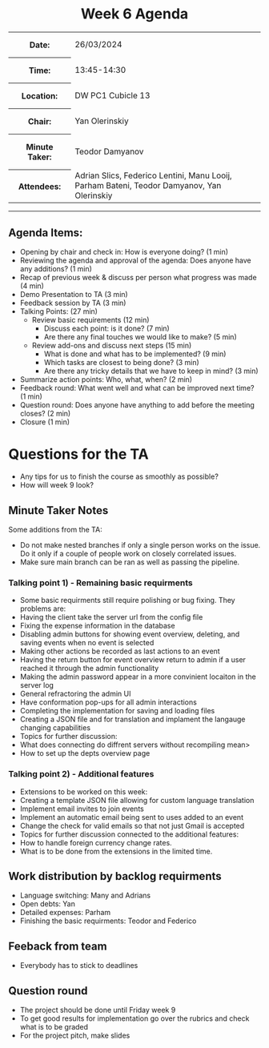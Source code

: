 <div style="width: fit-content; margin: 0px auto;text-align: center">
<h1> Week 6 Agenda </h1>
<table>
<tr> 
    <th style="padding: 15px"> Date:</th>
    <td> 26/03/2024</td>
</tr>
<tr>
    <th style="padding: 15px"> Time:</th>
    <td> 13:45-14:30</td>
</tr>
<tr>
    <th style="padding: 15px"> Location:</th>
    <td> DW PC1 Cubicle 13 </td>
</tr>
<tr>
    <th style="padding: 15px"> Chair:</th>
    <td> Yan Olerinskiy </td>
</tr>
<tr>
    <th style="padding: 15px"> Minute Taker:</th>
    <td> Teodor Damyanov </td>
</tr>
<tr>
    <th style="padding: 15px"> Attendees:</th>
    <td>Adrian Slics, Federico Lentini, Manu Looij, Parham Bateni, Teodor Damyanov, Yan Olerinskiy</td>
</tr>
</table>
</div>

---

## Agenda Items:

- Opening by chair and check in: How is everyone doing? (1 min)
- Reviewing the agenda and approval of the agenda: Does anyone have any additions? (1 min)
- Recap of previous week & discuss per person what progress was made (4 min)
- Demo Presentation to TA (3 min)
- Feedback session by TA (3 min)
- Talking Points: (27 min) 
    - Review basic requirements (12 min)
        - Discuss each point: is it done? (7 min)
        - Are there any final touches we would like to make? (5 min)
    - Review add-ons and discuss next steps (15 min)
        - What is done and what has to be implemented? (9 min)
        - Which tasks are closest to being done? (3 min)
        - Are there any tricky details that we have to keep in mind? (3 min)
- Summarize action points: Who, what, when? (2 min)
- Feedback round: What went well and what can be improved next time? (1 min)
- Question round: Does anyone have anything to add before the meeting closes? (2 min)
- Closure (1 min)

# Questions for the TA

- Any tips for us to finish the course as smoothly as possible?
- How will week 9 look?

## Minute Taker Notes

Some additions from the TA:

- Do not make nested branches if only a single person works on the issue. Do it only if a couple of people work on closely correlated issues.
- Make sure main branch can be ran as well as passing the pipeline.
### Talking point 1) - Remaining basic requirments

- Some basic requirments still require polishing or bug fixing. They problems are:
- Having the client take the server url from the config file
- Fixing the expense information in the database
- Disabling admin buttons for showing event overview, deleting, and saving events when no event is selected
- Making other actions be recorded as last actions to an event
- Having the return button for event overview return to admin if a user reached it through the admin functionality
- Making the admin password appear in a more convinient locaiton in the server log
- General refractoring the admin UI
- Have conformation pop-ups for all admin interactions
- Completing the implementation for saving and loading files
- Creating a JSON file and for translation and implament the langauge changing capabilities
- Topics for further discussion:
- What does connecting do diffrent servers without recompiling mean>
- How to set up the depts overview page
### Talking point 2) - Additional features
- Extensions to be worked on this week:
- Creating a template JSON file allowing for custom language translation
- Implement email invites to join events
- Implement an automatic email being sent to uses added to an event
- Change the check for valid emails so that not just Gmail is accepted
- Topics for further discussion connected to the additional features:
- How to handle foreign currency change rates.
- What is to be done from the extensions in the limited time.

## Work distribution by backlog requirments
- Language switching: Many and Adrians
- Open debts: Yan
- Detailed expenses: Parham
- Finishing the basic requirments: Teodor and Federico

## Feeback from team
- Everybody has to stick to deadlines
## Question round
- The project should be done until Friday week 9
- To get good results for implementation go over the rubrics and check what is to be graded
- For the project pitch, make slides